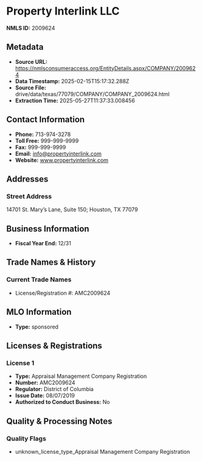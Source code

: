 # Property Interlink LLC

**NMLS ID:** 2009624

## Metadata
- **Source URL:** https://nmlsconsumeraccess.org/EntityDetails.aspx/COMPANY/2009624
- **Data Timestamp:** 2025-02-15T15:17:32.288Z
- **Source File:** drive/data/texas/77079/COMPANY/COMPANY_2009624.html
- **Extraction Time:** 2025-05-27T11:37:33.008456

## Contact Information
- **Phone:** 713-974-3278
- **Toll Free:** 999-999-9999
- **Fax:** 999-999-9999
- **Email:** info@propertyinterlink.com
- **Website:** www.propertyinterlink.com

## Addresses
### Street Address
14701 St. Mary’s Lane, Suite 150; Houston, TX 77079

## Business Information
- **Fiscal Year End:** 12/31

## Trade Names & History
### Current Trade Names
- License/Registration #: AMC2009624

## MLO Information
- **Type:** sponsored

## Licenses & Registrations

### License 1
- **Type:** Appraisal Management Company Registration
- **Number:** AMC2009624
- **Regulator:** District of Columbia
- **Issue Date:** 08/07/2019
- **Authorized to Conduct Business:** No

## Quality & Processing Notes
### Quality Flags
- unknown_license_type_Appraisal Management Company Registration
